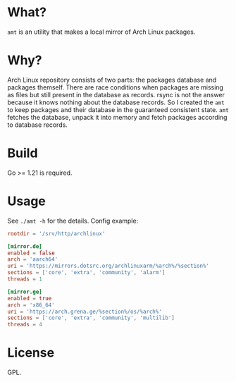 # What?

`amt` is an utility that makes a local mirror of Arch Linux packages.

# Why?

Arch Linux repository consists of two parts: the packages database and packages themself.
There are race conditions when packages are missing as files but still present in the database as records.
rsync is not the answer because it knows nothing about the database records.
So I created the `amt` to keep packages and their database in the guaranteed consistent state.
`amt` fetches the database, unpack it into memory and fetch packages according to database records.

# Build

Go >= 1.21 is required.

# Usage

See `./amt -h` for the details.
Config example:

```toml
rootdir = '/srv/http/archlinux'

[mirror.de]
enabled = false
arch = 'aarch64'
uri = 'https://mirrors.dotsrc.org/archlinuxarm/%arch%/%section%'
sections = ['core', 'extra', 'community', 'alarm']
threads = 1

[mirror.ge]
enabled = true
arch = 'x86_64'
uri = 'https://arch.grena.ge/%section%/os/%arch%'
sections = ['core', 'extra', 'community', 'multilib']
threads = 4
```

# License

GPL.
